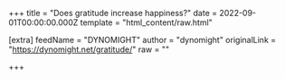 
+++
title = "Does gratitude increase happiness?"
date = 2022-09-01T00:00:00.000Z
template = "html_content/raw.html"

[extra]
feedName = "DYNOMIGHT"
author = "dynomight"
originalLink = "https://dynomight.net/gratitude/"
raw = ""

+++

